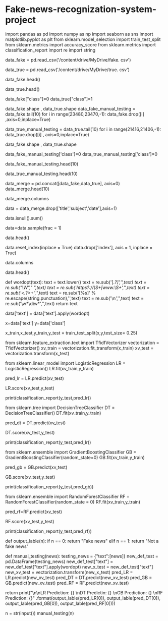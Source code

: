 # Fake-news-recognization-system-project
import pandas as pd
import numpy as np
import seaborn as sns
import matplotlib.pyplot as plt
from sklearn.model_selection import train_test_split
from sklearn.metrics import accuracy_score
from sklearn.metrics import classification_report
import re
import string

data_fake = pd.read_csv('/content/drive/MyDrive/fake. csv')

data_true = pd.read_csv('/content/drive/MyDrive/true. csv')

data_fake.head()

data_true.head()

data_fake["class"]=0
data_true["class"]=1

data_fake.shape , data_true.shape
data_fake_manual_testing = data_fake.tail(10)
for i in range(23480,23470,-1):
    data_fake.drop([i] ,axis=0,inplace=True)

data_true_manual_testing = data_true.tail(10)
for i in range(21416,21406,-1):
    data_true.drop([i] , axis=0,inplace=True)

data_fake.shape , data_true.shape

data_fake_manual_testing['class']=0
data_true_manual_testing['class']=0

data_fake_manual_testing.head(10)

data_true_manual_testing.head(10)

data_merge = pd.concat([data_fake,data_true], axis=0)
data_merge.head(10)

data_merge.columns

data = data_merge.drop(['title','subject','date'],axis=1)

data.isnull().sum()

data=data.sample(frac = 1)

data.head()

data.reset_index(inplace = True)
data.drop(['index'], axis = 1, inplace = True)

data.columns

data.head()

def wordopt(text):
  text = text.lower()
  text = re.sub('\[.*?\]','',text)
  text = re.sub("\\W"," ",text)
  text = re.sub('https?://\S+|www\.\S+','',text)
  text = re.sub('<.*?>+','',text)
  text = re.sub('[%s]' % re.escape(string.punctuation),'',text)
  text = re.sub('\n','',text)
  text = re.sub('\w*\d\w*','',text)
  return text

data['text'] = data['text'].apply(wordopt)

x=data['text']
y=data['class']

x_train,x_test,y_train,y_test = train_test_split(x,y,test_size= 0.25)

from sklearn.feature_extraction.text import TfidfVectorizer
vectorization = TfidfVectorizer()
xv_train = vectorization.fit_transform(x_train)
xv_test = vectorization.transform(x_test)

from sklearn.linear_model import LogisticRegression
LR = LogisticRegression()
LR.fit(xv_train,y_train)

pred_lr = LR.predict(xv_test)

LR.score(xv_test,y_test)

print(classification_report(y_test,pred_lr))

from sklearn.tree import DecisionTreeClassifier
DT = DecisionTreeClassifier()
DT.fit(xv_train,y_train)

pred_dt = DT.predict(xv_test)

DT.score(xv_test,y_test)

print(classification_report(y_test,pred_lr))

from sklearn.ensemble import GradientBoostingClassifier
GB = GradientBoostingClassifier(random_state=0)
GB.fit(xv_train,y_train)

pred_gb = GB.predict(xv_test)

GB.score(xv_test,y_test)

print(classification_report(y_test,pred_gb))

from sklearn.ensemble import RandomForestClassifier
RF = RandomForestClassifier(random_state = 0)
RF.fit(xv_train,y_train)

pred_rf=RF.predict(xv_test)

RF.score(xv_test,y_test)

print(classification_report(y_test,pred_rf))

def output_lable(n):
  if n == 0:
    return "Fake news"
  elif n == 1:
    return "Not a fake news"

def manual_testing(news):
  testing_news = {"text":[news]}
  new_def_test = pd.DataFrame(testing_news)
  new_def_test["text"] = new_def_test["text"].apply(wordopt)
  new_x_test = new_def_test["text"]
  new_xv_test = vectorization.transform(new_x_test)
  pred_LR = LR.predict(new_xv_test)
  pred_DT = DT.predict(new_xv_test)
  pred_GB = GB.predict(new_xv_test)
  pred_RF = RF.predict(new_xv_test)

  return print("\n\nLR Prediction: {} \nDT Predictin: {} \nGB Prediction: {} \nRF Prediction: {}" .format(output_lable(pred_LR[0]),
                                                                                                        output_lable(pred_DT[0]),
                                                                                                        output_lable(pred_GB[0]),
                                                                                                        output_lable(pred_RF[0])))
                                                                                                        
n = str(input())
manual_testing(n)                                                                                                        
